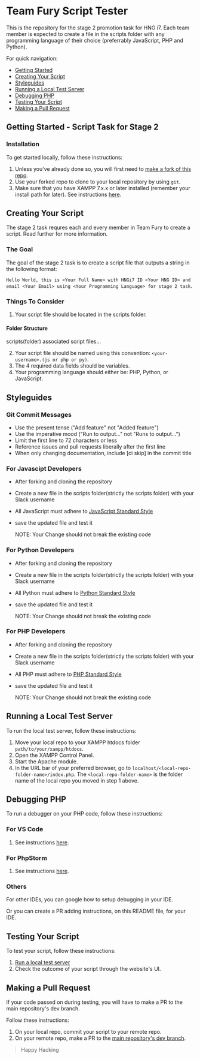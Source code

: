 # Team Fury Script Tester
This is the repository for the stage 2 promotion task for HNG i7. Each team member is expected to create a file in the scripts folder with any programming language of their choice (preferrably JavaScript, PHP and Python).

For quick navigation:

- [Getting Started](#getstarted)
- [Creating Your Script](#createscript)
- [Styleguides](#styleguide)
- [Running a Local Test Server](#runserver)
- [Debugging PHP](#debug)
- [Testing Your Script](#test)
- [Making a Pull Request](#pullrequest)


## <a name="getstarted"></a> Getting Started - Script Task for Stage 2

### <a name="install"></a> Installation
To get started locally, follow these instructions:

1. Unless you've already done so, you will first need to [make a fork of this repo](https://www.github.com/jgodstime/team-fury-1/fork).
2. Use your forked repo to clone to your local repository by using `git`.
3. Make sure that you have XAMPP 7.x.x or later installed (remember your install path for later). See instructions [here](https://www.apachefriends.org/download.html).

## <a name="createscript"></a> Creating Your Script
The stage 2 task requres each and every member in Team Fury to create a script. Read further for more information.

### The Goal
The goal of the stage 2 task is to create a script file that outputs a string in the following format:

`Hello World, this is <Your Full Name> with HNGi7 ID <Your HNG ID> and email <Your Email> using <Your Programming Language> for stage 2 task`.

### Things To Consider
1. Your script file should be located in the scripts folder.
#### Folder Structure
scripts(folder)
associated script files...

2. Your script file should be named using this convention: `<your-username>.(js or php or py)`.
2. The 4 required data fields should be variables.
3. Your programming language should either be: PHP, Python, or JavaScript.

## <a name="styleguide"></a> Styleguides

### Git Commit Messages
 - Use the present tense ("Add feature" not "Added feature")
 - Use the imperative mood ("Run to output..." not "Runs to output...")
 - Limit the first line to 72 characters or less
 - Reference issues and pull requests liberally after the first line
 - When only changing documentation, include [ci skip] in the commit title

### For Javascipt Developers
 - After forking and cloning the repository
 - Create a new file in the scripts folder(strictly the scripts folder) with your Slack username 
 - All JavaScript must adhere to [JavaScript Standard Style](https://standardjs.com/)
 - save the updated file and test it
    
    NOTE: Your Change should not break the existing code


### For Python Developers
 - After forking and cloning the repository
 - Create a new file in the scripts folder(strictly the scripts folder) with your Slack username 
 - All Python must adhere to [Python Standard Style](https://www.python.org/dev/peps/pep-0008/)
 - save the updated file and test it
    
    NOTE: Your Change should not break the existing code


### For PHP Developers
 - After forking and cloning the repository
 - Create a new file in the scripts folder(strictly the scripts folder) with your Slack username 
 - All PHP must adhere to [PHP Standard Style](https://www.php-fig.org/psr/psr-2/)
 - save the updated file and test it
    
    NOTE: Your Change should not break the existing code



## <a name="runserver"></a> Running a Local Test Server
To run the local test server, follow these instructions:

1. Move your local repo to your XAMPP htdocs folder `path/to/your/xampp/htdocs`.
2. Open the XAMPP Control Panel.
3. Start the Apache module.
4. In the URL bar of your preferred browser, go to `localhost/<local-repo-folder-name>/index.php`. The `<local-repo-folder-name>` is the folder name of the local repo you moved in step 1 above.

## <a name="debug"></a> Debugging PHP
To run a debugger on your PHP code, follow these instructions:

### For VS Code
1. See instructions [here](https://marketplace.visualstudio.com/items?itemName=felixfbecker.php-debug).

### For PhpStorm
1. See instructions [here](https://www.jetbrains.com/help/phpstorm/debugging-with-phpstorm-ultimate-guide.html).

### Others
For other IDEs, you can google how to setup debugging in your IDE.

Or you can create a PR adding instructions, on this README file, for your IDE.

## <a name="test"></a> Testing Your Script
To test your script, follow these instructions:

1. [Run a local test server](#runserver)
2. Check the outcome of your script through the website's UI.

## <a name="pullrequest"></a> Making a Pull Request
If your code passed on during testing, you will have to make a PR to the main repository's dev branch.

Follow these instructions:

1. On your local repo, commit your script to your remote repo.
2. On your remote repo, make a PR to the [main repository's dev branch](https://www.github.com/jgodstime/team-fury-1/tree/dev).

> Happy Hacking
